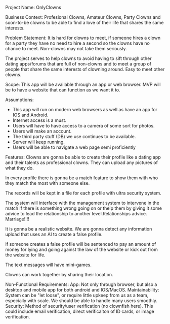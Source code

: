 Project Name: OnlyClowns

Business Context: Profesional Clowns, Amateur Clowns, Party Clowns and soon-to-be clowns to be able to find a love of their life that shares the same interests.

Problem Statement: It is hard for clowns to meet, if someone hires a clown for a party they have no need to hire a second so the clowns have no chance to meet. Non-clowns may not take them seriously.

The project serves to help clowns to avoid having to sift through other dating apps/forums that are full of non-clowns and to meet a group of people that share the same interests of clowning around. Easy to meet other clowns.

Scope: This app will be available through an app or web browser. MVP will be to have a website that can function as we want it to.

Assumptions: 
* This app will run on modern web browsers as well as have an app for IOS and Android.
* Internet access is a must.
* Users will have to have access to a camera of some sort for photos.
* Users will make an account.
* The third party stuff (DB) we use continues to be available.
* Server will keep running.
* Users will be able to navigate a web page semi proficiently

Features: 
Clowns are gonna be able to create their profile like a dating app and their talents as professional clowns. They can upload any pictures of what they do.

In every profile there is gonna be a match feature to show them with who they match the most with someone else.

The records will be kept in a file for each profile with ultra security system.

The system will interface with the management system to intervene in the match if there is something wrong going on or thelp them by giving it some advice to lead the relationship to another level.Relationships advice. Marriage!!!!

It is gonna be a realistic website. We are gonna detect any information upload that uses an AI to create a false profile.

If someone creates a false profile will be sentenced to pay an amount of money for lying and going against the law of the website or kick out from the website for life.

The text messages will have mini-games.

Clowns can work together by sharing their location.


Non-Functional Requirements: 
    App:
    Not only through browser, but also a desktop and mobile app for both android and IOS/MacOS. 
    Maintainability:
    System can be "let loose", or require little upkeep from us as a team, especially with scale. We should be able to handle many users smoothly. 
    Security:
    Method of security/user verification (no clownfish here). This could include email verification, direct verificaiton of ID cards, or image verification. 
